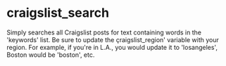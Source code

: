 # craigslist_search

Simply searches all Craigslist posts for text containing words in the 'keywords' list. 
Be sure to update the çraigslist_region' variable with your region. For example, if you're
in L.A., you would update it to 'losangeles', Boston would be 'boston', etc.

